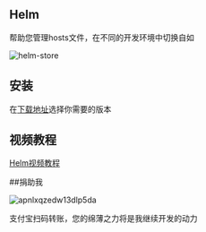 Helm
-----------------

帮助您管理hosts文件，在不同的开发环境中切换自如

![helm-store](https://cloud.githubusercontent.com/assets/1193966/14281832/f8ce6938-fb6d-11e5-85c5-3b45a30f2656.png)


## 安装

在<a href="https://github.com/stormtea123/Helm/releases/">下载地址</a>选择你需要的版本

## 视频教程

<a href="http://v.qq.com/boke/page/r/0/f/r0191rubu5f.html">Helm视频教程</a>

##捐助我

![apnlxqzedw13dlp5da](https://cloud.githubusercontent.com/assets/1193966/14232399/50ac57ce-f9dd-11e5-834b-33c48cb06010.png)


支付宝扫码转账，您的绵薄之力将是我继续开发的动力

